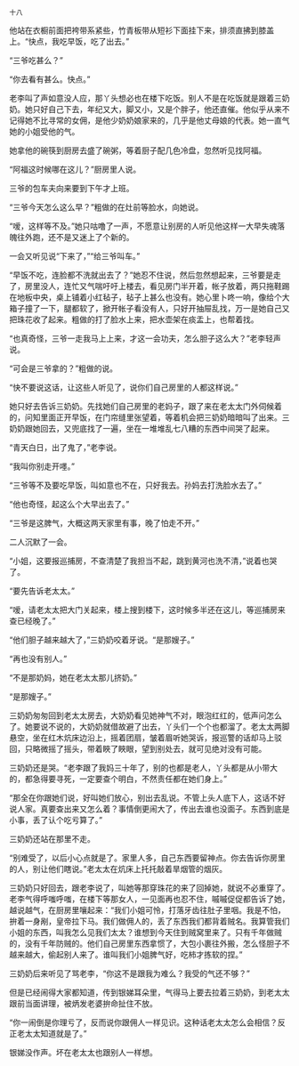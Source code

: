     十八 

   他站在衣橱前面把袴带系紧些，竹青板带从短衫下面挂下来，排须直拂到膝盖上。“快点，我吃早饭，吃了出去。”

   “三爷吃甚么？”

   “你去看有甚么。快点。”

   老李叫了声如意没人应，那丫头想必也在楼下吃饭。别人不是在吃饭就是跟着三奶奶。她只好自己下去，年纪又大，脚又小，又是个胖子，他还直催。他似乎从来不记得她不比寻常的女佣，是他少奶奶娘家来的，几乎是他丈母娘的代表。她一直气她的小姐受他的气。

   她拿他的碗筷到厨房去盛了碗粥，等着厨子配几色冷盘，忽然听见找阿福。

   “阿福这时候哪在这儿？”厨房里人说。

   三爷的包车夫向来要到下午才上班。

   “三爷今天怎么这么早？”粗做的在灶前等脸水，向她说。

   “嗳，这样等不及。”她只咕噜了一声，不愿意让别房的人听见他这样一大早失魂落魄往外跑，还不是又迷上了个新的。

   一会又听见说“下来了，”“给三爷叫车。”

   “早饭不吃，连脸都不洗就出去了？”她忍不住说，然后忽然想起来，三爷要是走了，房里没人，连忙又气喘吁吁上楼去，看见房门半开着，帐子放着，两只拖鞋踢在地板中央，桌上铺着小红毡子，毡子上甚么也没有。她心里卜咚一响，像给个大箱子撞了一下，腿都软了，掀开帐子看没有人，只好开抽屉乱找，万一是她自己又把珠花收了起来。粗做的打了脸水上来，把水壶架在痰盂上，也帮着找。

   “也真奇怪，三爷一走我马上上来，才这一会功夫，怎么胆子这么大？”老李轻声说。

   “可会是三爷拿的？”粗做的说。

   “快不要说这话，让这些人听见了，说你们自己房里的人都这样说。”

   她只好去告诉三奶奶。先找她们自己房里的老妈子，跟了来在老太太门外伺候着的，问知里面正开早饭，在门帘缝里张望着，等着机会把三奶奶暗暗叫了出来。三奶奶跟她回去，又兜底找了一遍，坐在一堆堆乱七八糟的东西中间哭了起来。

   “青天白日，出了鬼了，”老李说。

   “我叫你别走开嚜。”

   “三爷等不及要吃早饭，叫如意也不在，只好我去。孙妈去打洗脸水去了。”

   “他也奇怪，起这么个大早出去了。”

   “三爷是这脾气，大概这两天家里有事，晚了怕走不开。”

   二人沉默了一会。

   “小姐，这要报巡捕房，不查清楚了我担当不起，跳到黄河也洗不清，”说着也哭了。

   “要先告诉老太太。”

   “嗳，请老太太把大门关起来，楼上搜到楼下，这时候多半还在这儿，等巡捕房来查已经晚了。”

   “他们胆子越来越大了，”三奶奶咬着牙说。“是那嫂子。”

   “再也没有别人。”

   “不是那奶妈，她在老太太那儿挤奶。”

   “是那嫂子。”

   三奶奶匆匆回到老太太房去，大奶奶看见她神气不对，眼泡红红的，低声问怎么了。她要说不说的，大奶奶就借故避了出去，丫头们一个个也都溜了。老太太两脚悬空，坐在红木炕床边沿上，摇着团扇，皱着眉听她哭诉，报巡警的话却马上驳回，只略微摇了摇头，带着䀹了䀹眼，望到别处去，就可见绝对没有可能。

   三奶奶还是哭。“老李跟了我妈三十年了，别的也都是老人，丫头都是从小带大的，都急得要寻死，一定要查个明白，不然责任都在她们身上。”

   “那全在你跟她们说，好叫她们放心，别出去乱说。不管上头人底下人，这话不好说人家。真要查出来又怎么着？事情倒更闹大了，传出去谁也没面子。东西到底是小事，丢了认个吃亏算了。”

   三奶奶还站在那里不走。

   “别难受了，以后小心点就是了。家里人多，自己东西要留神点。你去告诉你房里的人，别让他们瞎说。”老太太在炕床上托托敲着旱烟管的烟灰。

   三奶奶只好回去，跟老李说了，叫她等那穿珠花的来了回掉她，就说不必重穿了。老李气得呼嗤呼嗤，在楼下等那女人，一见面再也忍不住，嘁嘁促促都告诉了她，越说越气，在厨房里嚷起来：“我们小姐可怜，打落牙齿往肚子里咽。我是不怕，拚着一身剐，皇帝拉下马。我们做佣人的，丢了东西我们都背着贼名。我算管我们小姐的东西，叫我怎么见我们太太？谁想到今天住到贼窝里来了。只有千年做贼的，没有千年防贼的。他们自己房里东西拿惯了，大包小裹往外搬，怎么怪胆子不越来越大，偷起别人来了。谁叫我们小姐脾气好，吃柿才拣软的捏。”

   三奶奶后来听见了骂老李，“你这不是跟我为难么？我受的气还不够？”

   但是已经闹得大家都知道，传到银娣耳朵里，气得马上要去拉着三奶奶，到老太太跟前当面讲理，被炳发老婆拚命扯住不放。

   “你一闹倒是你理亏了，反而说你跟佣人一样见识。这种话老太太怎么会相信？反正老太太知道就是了。”

   银娣没作声。坏在老太太也跟别人一样想。

